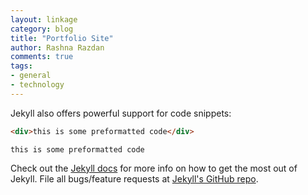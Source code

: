 ```yaml
---
layout: linkage
category: blog
title: "Portfolio Site"
author: Rashna Razdan
comments: true
tags:
- general
- technology
---
```


 
Jekyll also offers powerful support for code snippets:

```html
<div>this is some preformatted code</div>
```


<code><div>this is some preformatted code</div></code>

Check out the [Jekyll docs][jekyll] for more info on how to get the most out of Jekyll. File all bugs/feature requests at [Jekyll's GitHub repo][jekyll-gh].

[jekyll-gh]: https://github.com/mojombo/jekyll
[jekyll]:    http://jekyllrb.com

